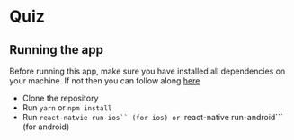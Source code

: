 # Quiz

## Running the app
Before running this app, make sure you have installed all dependencies on your machine.
If not then you can follow along [here](https://facebook.github.io/react-native/docs/getting-started.html)

* Clone the repository
* Run ```yarn``` or ```npm install```
* Run ```react-natvie run-ios`` (for ios) or ```react-native run-android``` (for android)
